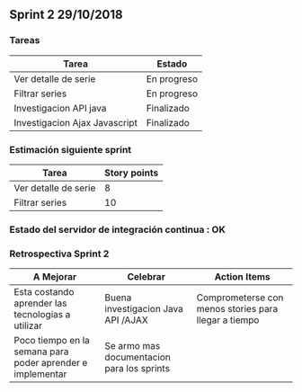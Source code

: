 ## Sprint 2 29/10/2018

### Tareas

Tarea                               | Estado      |
------------------------------------|-------------|
Ver detalle de serie                | En progreso
Filtrar series                      | En progreso
Investigacion API java              | Finalizado
Investigacion Ajax Javascript       | Finalizado  


### Estimación siguiente sprint

Tarea                               | Story points      |
------------------------------------|-------------------|
Ver detalle de serie                | 8                
Filtrar series                      | 10                



### Estado del servidor de integración continua : OK

### Retrospectiva Sprint 2

A Mejorar                                                     | Celebrar                                   | Action Items                                         |
--------------------------------------------------------------|--------------------------------------------|------------------------------------------------------|
Esta costando aprender las tecnologias a utilizar             | Buena investigacion Java API /AJAX         | Comprometerse con menos stories para llegar a tiempo
Poco tiempo en la semana para poder aprender e implementar    | Se armo mas documentacion para los sprints |                                                      
